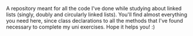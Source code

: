 A repository meant for all the code I've done while studying about linked lists (singly, doubly and circularly linked lists). 
You'll find almost everything you need here, since class declarations to all the methods that I've found necessary to complete my uni exercises. 
Hope it helps you! :)

